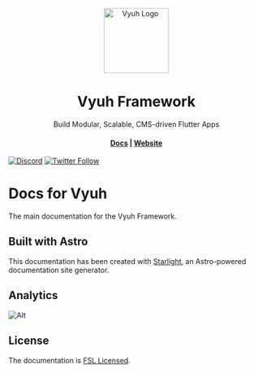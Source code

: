 <p align="center">
  <a href="https://vyuh.tech">
    <img src="https://github.com/vyuh-tech.png" alt="Vyuh Logo" height="128" />
  </a>
  <h1 align="center">Vyuh Framework</h1>
  <p align="center">Build Modular, Scalable, CMS-driven Flutter Apps</p>
  <h4 align="center">
    <a href="https://docs.vyuh.tech">Docs</a> |
    <a href="https://vyuh.tech">Website</a>
  </h4>
</p>

[![Discord](https://img.shields.io/discord/1198906057502769252?style=for-the-badge&logo=discord)](https://discord.gg/b49sbjqszG)
[![Twitter Follow](https://img.shields.io/twitter/follow/vyuh_tech?style=for-the-badge&logo=x)](https://twitter.com/vyuh_tech)

# Docs for Vyuh

The main documentation for the Vyuh Framework.

## Built with Astro

This documentation has been created with
[Starlight](https://starlight.astro.build), an Astro-powered documentation site
generator.

## Analytics

![Alt](https://repobeats.axiom.co/api/embed/c608ba0ba3b14640f9fa29ae2f8f6463bc10d09d.svg 'Repobeats analytics image')

## License

The documentation is [FSL Licensed](LICENSE).
